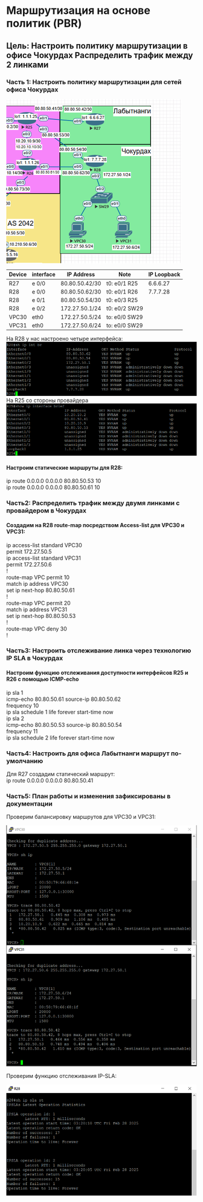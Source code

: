 # Маршрутизация на основе политик (PBR)  
## Цель: Настроить политику маршрутизации в офисе Чокурдах Распределить трафик между 2 линками  

### Часть 1: Настроить политику маршрутизации для сетей офиса Чокурдах  
![alt-текст](https://github.com/stanlaz/otus_network_engineer/blob/main/Лабораторные%20работы/PBR%20SLA/topology.png)

Device | interface | IP Address    | Note              |IP Loopback|  
-------|-----------|---------------|-------------------|-----------|  
R27    | e 0/0     |80.80.50.42/30 |t0: e0/1 R25       |6.6.6.27   |  
R28    | e 0/0     |80.80.50.62/30 |t0: e0/1 R26       |7.7.7.28   |  
R28    | e 0/1     |80.80.50.54/30 |t0: e0/3 R25       |           |  
R28    | e 0/2     |172.27.50.1/24 |t0: e0/2 SW29      |           |  
VPC30  | eth0      |172.27.50.5/24 |to: e0/0 SW29      |           |  
VPC31  | eth0      |172.27.50.6/24 |to: e0/0 SW29      |           |  

На R28 у нас наcтроено четыре интерфейса:  
![alt-текст](https://github.com/stanlaz/otus_network_engineer/blob/main/Лабораторные%20работы/PBR%20SLA/interfaces.png)  
На R25 со стороны провайдера  
![alt-текст](https://github.com/stanlaz/otus_network_engineer/blob/main/Лабораторные%20работы/PBR%20SLA/R25_Interface.png)  

#### Настроим статические маршруты для R28:    

ip route 0.0.0.0 0.0.0.0 80.80.50.53 10  
ip route 0.0.0.0 0.0.0.0 80.80.50.61 10  

### Часть2: Распределить трафик между двумя линками с провайдером в Чокурдах  
#### Создадим на R28 route-map посредством Access-list для VPC30 и VPC31:  

ip access-list standard VPC30  
 permit 172.27.50.5  
ip access-list standard VPC31  
 permit 172.27.50.6  
!  
route-map VPC permit 10  
 match ip address VPC30  
 set ip next-hop 80.80.50.61  
!  
route-map VPC permit 20  
 match ip address VPC31  
 set ip next-hop 80.80.50.53  
!  
route-map VPC deny 30  
!  
### Часть3: Настроить отслеживание линка через технологию IP SLA в Чокурдах  
#### Настроим функцию отслеживания доступности интерфейсов R25 и R26 с помощью ICMP-echo  
ip sla 1  
 icmp-echo 80.80.50.61 source-ip 80.80.50.62  
 frequency 10  
ip sla schedule 1 life forever start-time now  
ip sla 2  
 icmp-echo 80.80.50.53 source-ip 80.80.50.54  
 frequency 11  
ip sla schedule 2 life forever start-time now  

### Часть4: Настроить для офиса Лабытнанги маршрут по-умолчанию  
Для R27 создадим статический маршрут:  
ip route 0.0.0.0 0.0.0.0 80.80.50.41  

### Часть5: План работы и изменения зафиксированы в документации  
Проверим балансировку маршрутов для VPC30 и VPC31:  

![alt-текст](https://github.com/stanlaz/otus_network_engineer/blob/main/Лабораторные%20работы/PBR%20SLA/trace_VPC.png)  

Проверим функцию отслеживания IP-SLA:  

![alt-текст](https://github.com/stanlaz/otus_network_engineer/blob/main/Лабораторные%20работы/PBR%20SLA/sla_stat.png)  